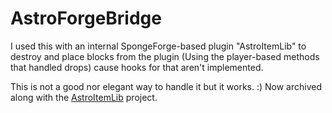 # AstroForgeBridge
I used this with an internal SpongeForge-based plugin "AstroItemLib" to destroy and place blocks from the plugin (Using the player-based methods that handled drops) cause hooks for that aren't implemented. 

This is not a good nor elegant way to handle it but it works. :)
Now archived along with the [AstroItemLib](https://github.com/CloudG360/AstroItemLib) project.
